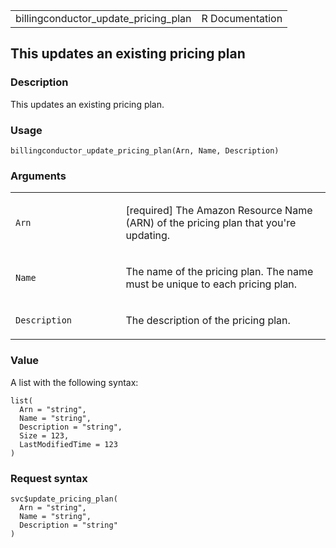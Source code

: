 <table style="width: 100%;">
<tbody>
<tr class="odd">
<td>billingconductor_update_pricing_plan</td>
<td style="text-align: right;">R Documentation</td>
</tr>
</tbody>
</table>

## This updates an existing pricing plan

### Description

This updates an existing pricing plan.

### Usage

    billingconductor_update_pricing_plan(Arn, Name, Description)

### Arguments

<table>
<colgroup>
<col style="width: 35%" />
<col style="width: 65%" />
</colgroup>
<tbody>
<tr class="odd">
<td><code
id="billingconductor_update_pricing_plan_:_Arn">Arn</code></td>
<td><p>[required] The Amazon Resource Name (ARN) of the pricing plan
that you're updating.</p></td>
</tr>
<tr class="even">
<td><code
id="billingconductor_update_pricing_plan_:_Name">Name</code></td>
<td><p>The name of the pricing plan. The name must be unique to each
pricing plan.</p></td>
</tr>
<tr class="odd">
<td><code
id="billingconductor_update_pricing_plan_:_Description">Description</code></td>
<td><p>The description of the pricing plan.</p></td>
</tr>
</tbody>
</table>

### Value

A list with the following syntax:

    list(
      Arn = "string",
      Name = "string",
      Description = "string",
      Size = 123,
      LastModifiedTime = 123
    )

### Request syntax

    svc$update_pricing_plan(
      Arn = "string",
      Name = "string",
      Description = "string"
    )

